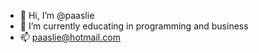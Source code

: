- 👋 Hi, I’m @paaslie
- 🌱 I’m currently educating in programming and business 
- 📫 paaslie@hotmail.com

